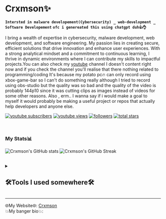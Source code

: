 # Crxmson✨

**`Intersted in malware developement(Cybersecurity) _ web-development _ Software Developement`**
**`ofc i genereated this using chatgpt duh👍👌`**

I bring a wealth of expertise in cybersecurity, malware development, web development, and software engineering. My passion lies in creating secure, efficient solutions that drive innovation and enhance user experiences. With a strong analytical mindset and a commitment to continuous learning, I thrive in dynamic environments where I can contribute my skills to impactful projects.You can also check my <a href="https://www.youtube.com/channel/UC8haN0hOVjsV8FPpJBi4IFQ?">youtube</a> channel I doesn't content right now and if you check the channel you'll realise that there nothing related to programming/coding It's because my potato pc🔥 can only record using xbox-game-bar so I can't do something really although I tried to record using obs-studio but the quality was so bad and the quality of the video is probably 144p10 since it was cutting clips as images instead of videos for some other reasons.
Also , erm.. I wanna say if i would make a goal to myself it would probably be making a useful project or repos that actually help developers and anyone else.

<p align="left">
    <a href="https://www.youtube.com/channel/UC8haN0hOVjsV8FPpJBi4IFQ?sub_confirmation=1">
         <img alt="youtube subscribers" title="Subscribe to my YouTube channel" src="https://custom-icon-badges.demolab.com/youtube/channel/subscribers/UC8haN0hOVjsV8FPpJBi4IFQ?color=%23E05D44&label=SUBSCRIBE&logo=video&logoColor=white&style=for-the-badge&labelColor=CE4630"/></a> 
    <a href="https://www.youtube.com/channel/UC8haN0hOVjsV8FPpJBi4IFQ?sub_confirmation=1">
         <img alt="youtube views" title="YouTube views" src="https://custom-icon-badges.demolab.com/youtube/channel/views/UC8haN0hOVjsV8FPpJBi4IFQ?color=%23E1AD0E&logo=eye&logoColor=white&style=for-the-badge&labelColor=C79600"/></a> 
    <a href="https://github.com/0xDot-mal?tab=followers">
         <img alt="followers" title="Follow me on Github" src="https://custom-icon-badges.demolab.com/github/followers/0xdot-mal?color=236ad3&labelColor=1155ba&style=for-the-badge&logo=person-add&label=Follow&logoColor=white"/></a>
    <a href="https://github.com/0xDot-mal?tab=repositories&sort=stargazers">
         <img alt="total stars" title="Total stars on GitHub" src="https://custom-icon-badges.demolab.com/github/stars/0xDot-mal?color=55960c&style=for-the-badge&labelColor=488207&logo=star"/></a>
</p>

<br>

### My Stats📊
![Crxmson's GitHub stats](https://github-readme-stats.vercel.app/api?username=0xdot-mal&show_icons=true&theme=apprentice&border_radius=5)
![Crxmson's GitHub Streak](https://streak-stats.demolab.com?user=0xDot-mal&theme=apprentice&border_radius=5)

<br>

<details> 
  <summary><h2>🛠️Tools I used somewhere🛠️</h2></summary>

  <h3>👨‍💻 Programming Languages include👨‍💻</h3>

  <p>
      <a href="https://github.com/search?q=user%3ADenverCoder1+language%3Aassembly"><img alt="MIPS Assembly" src="https://custom-icon-badges.demolab.com/badge/Assembly-525252.svg?logo=asm-hex&logoColor=white"></a>
      <img alt="Bash" src="https://img.shields.io/badge/Bash-121011.svg?">
      <img alt="C" src="https://custom-icon-badges.demolab.com/badge/C-03599C.svg?logo=c-in-hexagon&logoColor=white">
      <img alt="C++" src="https://custom-icon-badges.demolab.com/badge/C++-9C033A.svg?logo=cpp2&logoColor=white">
      <img alt="C#" src="https://custom-icon-badges.demolab.com/badge/C%23-68217A.svg?logo=cs2&logoColor=white">
      <img alt="CSS" src="https://img.shields.io/badge/CSS-1572B6.svg?logo=css3&logoColor=white">
      <img alt="Google Apps Script" src="https://custom-icon-badges.demolab.com/badge/Google%20Apps%20Script-02569B.svg?logo=gs&logoColor=white">
      <img alt="HTML" src="https://img.shields.io/badge/HTML-E34F26.svg?logo=html5&logoColor=white">
      <img alt="JavaScript" src="https://img.shields.io/badge/JavaScript-F7DF1E.svg?logo=javascript&logoColor=black">
      <img alt="Node.js" src="https://img.shields.io/badge/Node.js-43853D.svg?logo=node.js&logoColor=white">
      <img alt="Python" src="https://img.shields.io/badge/Python-14354C.svg?logo=python&logoColor=white">
      <img alt="Scratch" src="https://img.shields.io/badge/Scratch-4D97FF.svg?logo=scratch&logoColor=white">
     <img alt="SQL" src="https://custom-icon-badges.demolab.com/badge/SQL-025E8C.svg?logo=database&logoColor=white">
  </p>


  <h3>🗄️Database etc🗄️</h3>

  <p>
      <a href="#"><img alt="GitHub Pages" src="https://img.shields.io/badge/GitHub%20Pages-327FC7.svg?logo=github&logoColor=white"></a>
      <a href="#"><img alt="MongoDB" src ="https://img.shields.io/badge/MongoDB-4ea94b.svg?logo=mongodb&logoColor=white"></a>
      <a href="#"><img alt="MySQL" src="https://img.shields.io/badge/MySQL-00f.svg?logo=mysql&logoColor=white"></a>
      <a href="#"><img alt="SQLite" src ="https://img.shields.io/badge/SQLite-07405e.svg?logo=sqlite&logoColor=white"></a>
  </p>

  <h3>💻 Software and Tools</h3>

  <p>
      <a href="#"><img alt="Repl.it" src="https://img.shields.io/badge/Repl.it-0D101E.svg?logo=Replit&logoColor=white"></a>
      <a href="#"><img alt="Adobe" src="https://img.shields.io/badge/Adobe-FF0000.svg?logo=adobe&logoColor=white"></a>
      <a href="#"><img alt="Android" src="https://img.shields.io/badge/Android-3DDC84?logo=android&logoColor=white"></a>
      <a href="#"><img alt="Audacity" src="https://img.shields.io/badge/-Audacity-0000CC?logo=audacity&logoColor=white"></a>
      <a href="#"><img alt="Bitwarden" src="https://img.shields.io/badge/-Bitwarden-175DDC?logo=bitwarden&logoColor=white"></a>
      <a href="#"><img alt="Dark Reader" src="https://img.shields.io/badge/-Dark%20Reader-141E24?logo=dark-reader&logoColor=white"></a>
      <a href="#"><img alt="Discord" src="https://img.shields.io/badge/-Discord-5865F2.svg?logo=discord&logoColor=white"></a>
      <a href="#"><img alt="Git" src="https://img.shields.io/badge/Git-F05033.svg?logo=git&logoColor=white"></a>
      <a href="#"><img alt="GitHub Desktop" src="https://img.shields.io/badge/GitHub%20Desktop-8034A9.svg?logo=github&logoColor=white"></a>
      <a href="#"><img alt="Google Sheets" src="https://img.shields.io/badge/Sheets-34A853.svg?logo=google%20sheets&logoColor=white"></a>
      <a href="#"><img alt="OBS Studio" src="https://img.shields.io/badge/-OBS-302E31?logo=obs-studio&logoColor=white"></a>
      <a href="#"><img alt="SonarLint" src="https://img.shields.io/badge/-SonarLint-CB2029?logo=sonarlint&logoColor=white"></a>
      <a href="#"><img alt="Stack Overflow" src="https://img.shields.io/badge/-Stack%20Overflow-FE7A16?logo=stack-overflow&logoColor=white"></a>
      <a href="#"><img alt="Visual Studio Code" src="https://img.shields.io/badge/Visual%20Studio%20Code-0078d7.svg?logo=visual-studio-code&logoColor=white"></a>

  </p>

   <h3>🪟Operation system🐧</h3>
   <p>
      <a href="#"><img alt="Arch Linux" src="https://img.shields.io/badge/Windows%2011-1793D1.svg?logo=windows-11&logoColor=white"></a>
      <a href="#"><img alt="Windows 10" src="https://img.shields.io/badge/Windows%2010-1793D1.svg?logo=windows-10&logoColor=white"></a>
      <a href="#"><img alt="Windows 11" src="https://img.shields.io/badge/Arch%20Linux-1793D1.svg?logo=arch-linux&logoColor=white"></a>
  </p>
</details>


<hr>

🌐My Website🌐: <a href="https://crxmson.netlify.app">Crxmson</a>
<br>
💥My banger bio💥: <a href="https://guns.lol/crxmson"></a>
